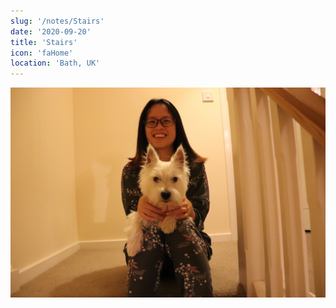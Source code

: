 ```yaml
---
slug: '/notes/Stairs'
date: '2020-09-20'
title: 'Stairs'
icon: 'faHome'
location: 'Bath, UK'
---
```


![Westie](./figure1.jpeg)

